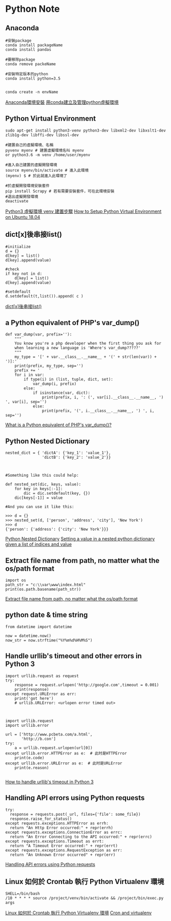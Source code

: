 Python Note
=======


Anaconda
----------

```
#安裝package
conda install packageName
conda install pandas

#要移除package
conda remove packeName

#安裝特定版本的python
conda install python=3.5


conda create -n envName
```
[Anaconda環境安裝](https://ithelp.ithome.com.tw/articles/10192460)
[用conda建立及管理python虛擬環境](https://medium.com/python4u/%E7%94%A8conda%E5%BB%BA%E7%AB%8B%E5%8F%8A%E7%AE%A1%E7%90%86python%E8%99%9B%E6%93%AC%E7%92%B0%E5%A2%83-b61fd2a76566)

Python Virtual Environment
----------

```
sudo apt-get install python3-venv python3-dev libxml2-dev libxslt1-dev zlib1g-dev libffi-dev libssl-dev

#建置自己的虛擬環境、名稱
pyvenv myenv # 建置虛擬環境名叫 myenv
or python3.6 -m venv /home/user/myenv

#進入自己建置的虛擬開發環境
source myenv/bin/activate # 進入此環境
(myenv) $ # 於此就進入此環境了

#於虛擬開發環境安裝套件
pip install Scrapy # 若有需要安裝套件，可在此環境安裝
#退出虛擬開發環境
deactivate

```
[Python3 虛擬環境 venv 建置步驟](https://blog.longwin.com.tw/2016/08/python-virtualenv-venv-build-2016/)
[How to Setup Python Virtual Environment on Ubuntu 18.04](https://linoxide.com/linux-how-to/setup-python-virtual-environment-ubuntu/)

dict[x]後串接list()
----------

```
#initialize
d = {}
d[key] = list()
d[key].append(value)

#check
if key not in d:
    d[key] = list()
d[key].append(value)

#setdefault
d.setdefault(t,list()).append( c )
```


[dict[x]後串接list()](http://lucaswei.blogspot.com/2012/05/pythondictxlist.html)



a Python equivalent of PHP's var_dump()
----------

```
def var_dump(var, prefix=''):
    """
    You know you're a php developer when the first thing you ask for
    when learning a new language is 'Where's var_dump?????'
    """
    my_type = '[' + var.__class__.__name__ + '(' + str(len(var)) + ')]:'
    print(prefix, my_type, sep='')
    prefix += '    '
    for i in var:
        if type(i) in (list, tuple, dict, set):
            var_dump(i, prefix)
        else:
            if isinstance(var, dict):
                print(prefix, i, ': (', var[i].__class__.__name__, ') ', var[i], sep='')
            else:
                print(prefix, '(', i.__class__.__name__, ') ', i, sep='')

```

[What is a Python equivalent of PHP's var_dump()?](https://stackoverflow.com/questions/383944/what-is-a-python-equivalent-of-phps-var-dump)


Python Nested Dictionary
----------

```
nested_dict = { 'dictA': {'key_1': 'value_1'},
                'dictB': {'key_2': 'value_2'}}



#Something like this could help:

def nested_set(dic, keys, value):
    for key in keys[:-1]:
        dic = dic.setdefault(key, {})
    dic[keys[-1]] = value

#And you can use it like this:

>>> d = {}
>>> nested_set(d, ['person', 'address', 'city'], 'New York')
>>> d
{'person': {'address': {'city': 'New York'}}}

```

[Python Nested Dictionary](https://www.geeksforgeeks.org/python-nested-dictionary/)
[Setting a value in a nested python dictionary given a list of indices and value](https://stackoverflow.com/questions/13687924/setting-a-value-in-a-nested-python-dictionary-given-a-list-of-indices-and-value)



Extract file name from path, no matter what the os/path format
----------

```
import os
path_str = "c:\\var\www\index.html"
print(os.path.basename(path_str))
```

[Extract file name from path, no matter what the os/path format](https://stackoverflow.com/questions/8384737/extract-file-name-from-path-no-matter-what-the-os-path-format)



python date & time string
----------

```
from datetime import datetime

now = datetime.now()
now_str = now.strftime("%Y%m%d%H%M%S")
```


Handle urllib's timeout and other errors  in Python 3
----------

```
import urllib.request as request
try:
    response = request.urlopen('http://google.com',timeout = 0.001)
    print(response)
except request.URLError as err:
    print('got here')
    # urllib.URLError: <urlopen error timed out>



import urllib.request
import urllib.error

url = ['http://www.pcbeta.com/a.html',
       'http://b.con']
try:
    a = urllib.request.urlopen(url[0])
except urllib.error.HTTPError as e:  # 此时是HTTPError
    print(e.code)
except urllib.error.URLError as e:  # 此时是URLError
    print(e.reason)


```

[How to handle urllib's timeout in Python 3](https://stackoverflow.com/questions/8763451/how-to-handle-urllibs-timeout-in-python-3)

Handling API errors using Python requests
----------

```
try:
  response = requests.post(_url, files={'file': some_file})
  response.raise_for_status()
except requests.exceptions.HTTPError as errh:
  return "An Http Error occurred:" + repr(errh)
except requests.exceptions.ConnectionError as errc:
  return "An Error Connecting to the API occurred:" + repr(errc)
except requests.exceptions.Timeout as errt:
  return "A Timeout Error occurred:" + repr(errt)
except requests.exceptions.RequestException as err:
  return "An Unknown Error occurred" + repr(err)

```

[Handling API errors using Python requests](https://www.secopshub.com/t/handling-api-errors-using-python-requests/589/1)



Linux 如何於 Crontab 執行 Python Virtualenv 環境
----------

```
SHELL=/bin/bash
/10 * * * * source /project/venv/bin/activate && /project/bin/exec.py args
```
[Linux 如何於 Crontab 執行 Python Virtualenv 環境](https://blog.longwin.com.tw/2019/03/linux-crontab-python-virtualenv-env-2019/)
[Cron and virtualenv](https://stackoverflow.com/questions/3287038/cron-and-virtualenv)
